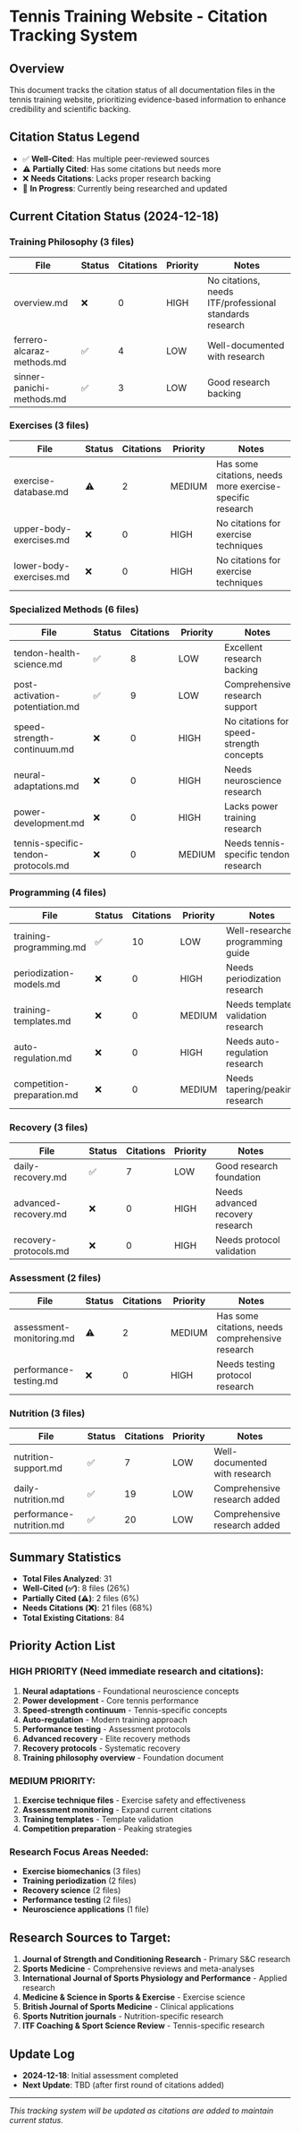 # Tennis Training Website - Citation Tracking System

## Overview
This document tracks the citation status of all documentation files in the tennis training website, prioritizing evidence-based information to enhance credibility and scientific backing.

## Citation Status Legend
- ✅ **Well-Cited**: Has multiple peer-reviewed sources
- ⚠️ **Partially Cited**: Has some citations but needs more
- ❌ **Needs Citations**: Lacks proper research backing
- 🔄 **In Progress**: Currently being researched and updated

## Current Citation Status (2024-12-18)

### Training Philosophy (3 files)
| File | Status | Citations | Priority | Notes |
|------|--------|-----------|----------|-------|
| overview.md | ❌ | 0 | HIGH | No citations, needs ITF/professional standards research |
| ferrero-alcaraz-methods.md | ✅ | 4 | LOW | Well-documented with research |
| sinner-panichi-methods.md | ✅ | 3 | LOW | Good research backing |

### Exercises (3 files)
| File | Status | Citations | Priority | Notes |
|------|--------|-----------|----------|-------|
| exercise-database.md | ⚠️ | 2 | MEDIUM | Has some citations, needs more exercise-specific research |
| upper-body-exercises.md | ❌ | 0 | HIGH | No citations for exercise techniques |
| lower-body-exercises.md | ❌ | 0 | HIGH | No citations for exercise techniques |

### Specialized Methods (6 files)
| File | Status | Citations | Priority | Notes |
|------|--------|-----------|----------|-------|
| tendon-health-science.md | ✅ | 8 | LOW | Excellent research backing |
| post-activation-potentiation.md | ✅ | 9 | LOW | Comprehensive research support |
| speed-strength-continuum.md | ❌ | 0 | HIGH | No citations for speed-strength concepts |
| neural-adaptations.md | ❌ | 0 | HIGH | Needs neuroscience research |
| power-development.md | ❌ | 0 | HIGH | Lacks power training research |
| tennis-specific-tendon-protocols.md | ❌ | 0 | MEDIUM | Needs tennis-specific tendon research |

### Programming (4 files)
| File | Status | Citations | Priority | Notes |
|------|--------|-----------|----------|-------|
| training-programming.md | ✅ | 10 | LOW | Well-researched programming guide |
| periodization-models.md | ❌ | 0 | HIGH | Needs periodization research |
| training-templates.md | ❌ | 0 | MEDIUM | Needs template validation research |
| auto-regulation.md | ❌ | 0 | HIGH | Needs auto-regulation research |
| competition-preparation.md | ❌ | 0 | MEDIUM | Needs tapering/peaking research |

### Recovery (3 files)
| File | Status | Citations | Priority | Notes |
|------|--------|-----------|----------|-------|
| daily-recovery.md | ✅ | 7 | LOW | Good research foundation |
| advanced-recovery.md | ❌ | 0 | HIGH | Needs advanced recovery research |
| recovery-protocols.md | ❌ | 0 | HIGH | Needs protocol validation |

### Assessment (2 files)
| File | Status | Citations | Priority | Notes |
|------|--------|-----------|----------|-------|
| assessment-monitoring.md | ⚠️ | 2 | MEDIUM | Has some citations, needs comprehensive research |
| performance-testing.md | ❌ | 0 | HIGH | Needs testing protocol research |

### Nutrition (3 files)
| File | Status | Citations | Priority | Notes |
|------|--------|-----------|----------|-------|
| nutrition-support.md | ✅ | 7 | LOW | Well-documented with research |
| daily-nutrition.md | ✅ | 19 | LOW | Comprehensive research added |
| performance-nutrition.md | ✅ | 20 | LOW | Comprehensive research added |

## Summary Statistics
- **Total Files Analyzed**: 31
- **Well-Cited (✅)**: 8 files (26%)
- **Partially Cited (⚠️)**: 2 files (6%)
- **Needs Citations (❌)**: 21 files (68%)
- **Total Existing Citations**: 84

## Priority Action List

### HIGH PRIORITY (Need immediate research and citations):
1. **Neural adaptations** - Foundational neuroscience concepts
2. **Power development** - Core tennis performance
3. **Speed-strength continuum** - Tennis-specific concepts
4. **Auto-regulation** - Modern training approach
5. **Performance testing** - Assessment protocols
6. **Advanced recovery** - Elite recovery methods
7. **Recovery protocols** - Systematic recovery
8. **Training philosophy overview** - Foundation document

### MEDIUM PRIORITY:
1. **Exercise technique files** - Exercise safety and effectiveness
2. **Assessment monitoring** - Expand current citations  
3. **Training templates** - Template validation
4. **Competition preparation** - Peaking strategies

### Research Focus Areas Needed:
- **Exercise biomechanics** (3 files)
- **Training periodization** (2 files)
- **Recovery science** (2 files)
- **Performance testing** (2 files)
- **Neuroscience applications** (1 file)

## Research Sources to Target:
1. **Journal of Strength and Conditioning Research** - Primary S&C research
2. **Sports Medicine** - Comprehensive reviews and meta-analyses
3. **International Journal of Sports Physiology and Performance** - Applied research
4. **Medicine & Science in Sports & Exercise** - Exercise science
5. **British Journal of Sports Medicine** - Clinical applications
6. **Sports Nutrition journals** - Nutrition-specific research
7. **ITF Coaching & Sport Science Review** - Tennis-specific research

## Update Log
- **2024-12-18**: Initial assessment completed
- **Next Update**: TBD (after first round of citations added)

---
*This tracking system will be updated as citations are added to maintain current status.*